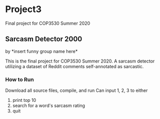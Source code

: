# Project3
Final project for COP3530 Summer 2020

## Sarcasm Detector 2000
by \*insert funny group name here\*

This is the final project for COP3530 Summer 2020. A sarcasm detector utilizing a dataset of Reddit comments self-annotated as sarcastic.

### How to Run
Download all source files, compile, and run
Can input 1, 2, 3 to either 
1. print top 10 
2. search for a word's sarcasm rating
3. quit
